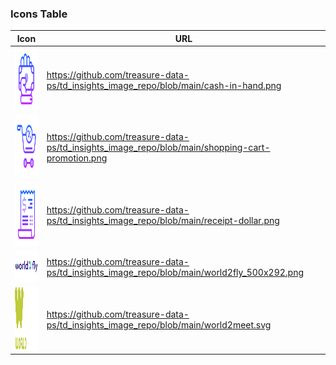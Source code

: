 ### Icons Table

| Icon| URL |
|----------|----------|
| <img src="https://github.com/treasure-data-ps/td_insights_image_repo/blob/main/cash-in-hand.png" width="100" height="100">  | https://github.com/treasure-data-ps/td_insights_image_repo/blob/main/cash-in-hand.png | 
| <img src="https://github.com/treasure-data-ps/td_insights_image_repo/blob/main/shopping-cart-promotion.png" width="100" height="100"> | https://github.com/treasure-data-ps/td_insights_image_repo/blob/main/shopping-cart-promotion.png| 
| <img src="https://github.com/treasure-data-ps/td_insights_image_repo/blob/main/receipt-dollar.png" width="100" height="100"> | https://github.com/treasure-data-ps/td_insights_image_repo/blob/main/receipt-dollar.png|
| <img src="https://github.com/treasure-data-ps/td_insights_image_repo/blob/main/world2fly_500x292.png" width="75" height="50"> | https://github.com/treasure-data-ps/td_insights_image_repo/blob/main/world2fly_500x292.png|
| <img src="https://github.com/treasure-data-ps/td_insights_image_repo/blob/main/world2meet.svg" width="100" height="100"> | https://github.com/treasure-data-ps/td_insights_image_repo/blob/main/world2meet.svg|



